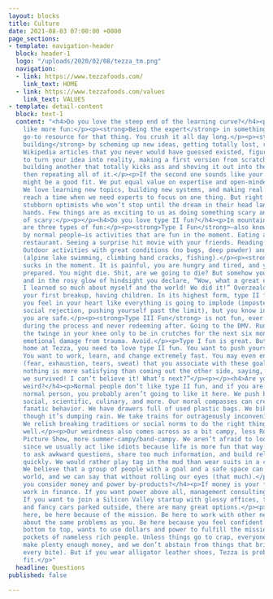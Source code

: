 ```yaml
---
layout: blocks
title: Culture
date: 2021-08-03 07:00:00 +0000
page_sections:
- template: navigation-header
  block: header-1
  logo: "/uploads/2020/02/08/tezza_tm.png"
  navigation:
  - link: https://www.tezzafoods.com/
    link_text: HOME
  - link: https://www.tezzafoods.com/values
    link_text: VALUES
- template: detail-content
  block: text-1
  content: "<h4>Do you love the steep end of the learning curve?</h4><p>What sounds
    like more fun:</p><p><strong>Being the expert</strong> in something and a company’s
    go-to resource for that thing. You crush it all day long.</p><p><strong>Constantly
    building</strong> by scheming up new ideas, getting totally lost, reading 100
    Wikipedia articles that you never would have guessed existed, figuring out how
    to turn your idea into reality, making a first version from scratch and duct tape,
    building another that totally kicks ass and shoving it out into the world, and
    then repeating all of it.</p><p>If the second one sounds like your jam, then we
    might be a good fit. We put equal value on expertise and open-minded ignorance.
    We love learning new topics, building new systems, and making real stuff. We may
    reach a time when we need experts to focus on one thing. But right now we seek
    stubborn optimists who won’t stop until the dream in their head lands in their
    hands. Few things are as exciting to us as doing something scary and new. Speaking
    of scary:</p><p></p><h4>Do you love type II fun?</h4><p>In mountaineering, there
    are three types of fun:</p><p><strong>Type I Fun</strong>—also known as “fun”
    by normal people—is activities that are fun in the moment. Eating at your favorite
    restaurant. Seeing a surprise hit movie with your friends. Reading Harry Potter.
    Outdoor activities with great conditions (no bugs, deep powder) and mild objectives
    (alpine lake swimming, climbing hand cracks, fishing).</p><p><strong>Type II Fun</strong>
    sucks in the moment. It is painful, you are hungry and tired, and you were not
    prepared. You might die. Shit, are we going to die? But somehow you make it out,
    and in the rosy glow of hindsight you declare, “Wow, what a great experience!
    I learned so much about myself and the world! We did it!” Overzealous alpine objectives,
    your first breakup, having children. In its highest form, type II fun is when
    you feel in your heart like everything is going to implode (imposter syndrome,
    social rejection, pushing yourself past the limit), but you know in your head
    you are safe.</p><p><strong>Type III Fun</strong> is not fun, ever. It’s awful
    during the process and never redeeming after. Going to the DMV. Running through
    the twinge in your knee only to be in crutches for the next six months. Irreversible
    emotional damage from trauma. Avoid.</p><p>Type I fun is great. But to find a
    home at Tezza, you need to love type II fun. You want to push yourself, hard.
    You want to work, learn, and change extremely fast. You may even enjoy the feelings
    (fear, exhaustion, tears, sweat) that you associate with these goals. To you,
    nothing is more satisfying than coming out the other side, saying, “Holy crap,
    we survived! I can’t believe it! What’s next?”</p><p></p><h4>Are you a little
    weird?</h4><p>Normal people don’t like type II fun, and if you are a distinctly
    normal person, you probably aren’t going to like it here. We push boundaries:
    social, scientific, culinary, and more. Our moral compasses can create odd, occasionally
    fanatic behavior. We have drawers full of used plastic bags. We bike to work even
    though it’s dumping rain. We take trains for outrageously inconvenient distances.
    We relish breaking traditions or social norms to do the right thing or to do something
    well.</p><p>Our weirdness also comes across as a bit campy, less Rocky Horror
    Picture Show, more summer-campy/band-campy. We aren’t afraid to look like idiots,
    since we usually act like idiots because life is more fun that way. We are willing
    to ask awkward questions, share too much information, and build relationships
    quickly. We would rather play tag in the mud than wear suits in a conference room.
    We believe that a group of people with a goal and a safe space can change the
    world, and we can say that without rolling our eyes (that much).</p><p></p><h4>Do
    you consider money and power by-products?</h4><p>If money is your first priority,
    work in finance. If you want power above all, management consulting is a no-brainer.
    If you want to join a Silicon Valley startup with glossy offices, trendy swag,
    and fancy cars parked outside, there are many great options.</p><p>If you are
    here, be here because of the mission. Be here to work with other nerds excited
    about the same problems as you. Be here because you feel confident that everyone,
    bottom to top, wants to use dollars and power to fulfill the mission, not the
    pockets of nameless rich people. Unless things go to crap, everyone here will
    make plenty enough money, and we don’t abstain from things that bring us joy (savor
    every bite). But if you wear alligator leather shoes, Tezza is probably a bad
    fit.</p>"
  headline: Questions
published: false

---
```

